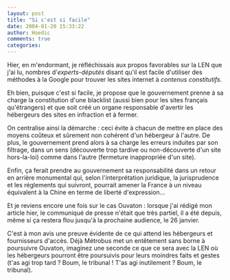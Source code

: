 ```yaml
---
layout: post
title: "Si c'est si facile"
date: 2004-01-20 15:33:22
author: Hoedic
comments: true
categories: 
---
```



Hier, en m'endormant, je réfléchissais aux propos favorables sur la LEN que j'ai lu, nombres d'*experts-députés* disant qu'il est facile d'utiliser des méthodes à la Google pour trouver les sites internet à *contenus constitutifs*.

Eh bien, puisque c'est si facile, je propose que le gouvernement prenne à sa charge la constitution d'une blacklist (aussi bien pour les sites français qu'étrangers) et que soit créé un organe responsable d'avertir les hébergeurs des sites en infraction et à fermer.

On centralise ainsi la démarche : ceci évite à chacun de mettre en place des moyens coûteux et sûrement non cohérent d'un hébergeur à l'autre. De plus, le gouvernement prend alors à sa charge les erreurs induites par son filtrage, dans un sens (découverte trop tardive ou non-découverte d'un site hors-la-loi) comme dans l'autre (fermeture inappropriée d'un site).

Enfin, ça ferait prendre au gouvernement sa responsabilité dans un retour en arrière monumental qui, selon l'interprétation juridique, la jurisprudence et les réglements qui suivront, pourrait amener la France à un niveau équivalent à la Chine en terme de liberté d'expression...

Et je reviens encore une fois sur le cas Ouvaton : lorsque j'ai rédigé mon article hier, le communiqué de presse n'était que très partiel, il a été  depuis, même si ça restera flou jusqu'à la prochaine audience, le 26 janvier.

C'est à mon avis une preuve évidente de ce qui attend les hébergeurs et fournisseurs d'accès. Déjà Métrobus met un entêtement sans borne à poursuivre Ouvaton, imaginez une seconde ce que ce sera avec la LEN où les hébergeurs pourront être poursuivis pour leurs moindres faits et gestes (t'as agi trop tard ? Boum, le tribunal ! T'as agi inutilement ? Boum, le tribunal).